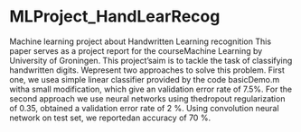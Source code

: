 # MLProject_HandLearRecog
Machine learning project about Handwritten Learning recognition
This paper serves as a project report for the courseMachine  Learning  by  University  of  Groningen.  This  project’saim  is  to  tackle  the  task  of  classifying  handwritten  digits.  Wepresent two  approaches to solve  this  problem. First one,  we usea simple linear classifier provided by the code basicDemo.m witha  small  modification,  which  give  an  validation  error  rate  of  7.5%.  For  the  second  approach  we  use  neural  networks  using  thedropout regularization of 0.35, obtained a validation error rate of 2 %. Using convolution neural network on test set, we reportedan  accuracy  of  70  %.
